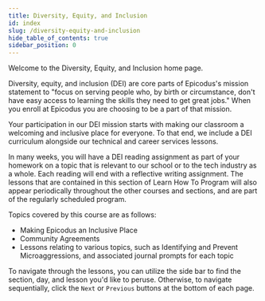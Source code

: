 ```yaml
---
title: Diversity, Equity, and Inclusion
id: index
slug: /diversity-equity-and-inclusion
hide_table_of_contents: true
sidebar_position: 0
---
```


Welcome to the Diversity, Equity, and Inclusion home page.

Diversity, equity, and inclusion (DEI) are core parts of Epicodus's mission statement to "focus on serving people who, by birth or circumstance, don't have easy access to learning the skills they need to get great jobs." When you enroll at Epicodus you are choosing to be a part of that mission. 

Your participation in our DEI mission starts with making our classroom a welcoming and inclusive place for everyone. To that end, we include a DEI curriculum alongside our technical and career services lessons. 

In many weeks, you will have a DEI reading assignment as part of your homework on a topic that is relevant to our school or to the tech industry as a whole. Each reading will end with a reflective writing assignment. The lessons that are contained in this section of Learn How To Program will also appear periodically throughout the other courses and sections, and are part of the regularly scheduled program.

Topics covered by this course are as follows: 

* Making Epicodus an Inclusive Place
* Community Agreements
* Lessons relating to various topics, such as Identifying and Prevent Microaggressions, and associated journal prompts for each topic

To navigate through the lessons, you can utilize the side bar to find the section, day, and lesson you'd like to peruse. Otherwise, to navigate sequentially, click the `Next` or `Previous` buttons at the bottom of each page.
